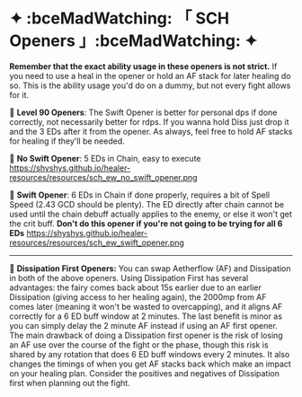 # ✦  :bceMadWatching:  「 **SCH Openers** 」:bceMadWatching:   ✦

**Remember that the exact ability usage in these openers is not strict.** If you need to use a heal in the opener or hold an AF stack for later healing do so. This is the ability usage you'd do on a dummy, but not every fight allows for it.

:large_blue_diamond: **Level 90 Openers**:
The Swift Opener is better for personal dps if done correctly, not necessarily better for rdps. If you wanna hold Diss just drop it and the 3 EDs after it from the opener. As always, feel free to hold AF stacks for healing if they'll be needed.

:small_blue_diamond: **No Swift Opener**: 5 EDs in Chain, easy to execute
<https://shyshys.github.io/healer-resources/resources/sch_ew_no_swift_opener.png>

:small_blue_diamond: **Swift Opener**: 6 EDs in Chain if done properly, requires a bit of Spell Speed (2.43 GCD should be plenty). The ED directly after chain cannot be used until the chain debuff actually applies to the enemy, or else it won't get the crit buff. **Don't do this opener if you're not going to be trying for all 6 EDs**
<https://shyshys.github.io/healer-resources/resources/sch_ew_swift_opener.png>


-----------------------------



:small_blue_diamond: **Dissipation First Openers:** You can swap Aetherflow (AF) and Dissipation in both of the above openers. Using Dissipation First has several advantages: the fairy comes back about 15s earlier due to an earlier Dissipation (giving access to her healing again), the 2000mp from AF comes later (meaning it won't be wasted to overcapping), and it aligns AF correctly for a 6 ED buff window at 2 minutes. The last benefit is minor as you can simply delay the 2 minute AF instead if using an AF first opener. The main drawback of doing a Dissipation first opener is the risk of losing an AF use over the course of the fight or the phase, though this risk is shared by any rotation that does 6 ED buff windows every 2 minutes. It also changes the timings of when you get AF stacks back which make an impact on your healing plan. Consider the positives and negatives of Dissipation first when planning out the fight.
